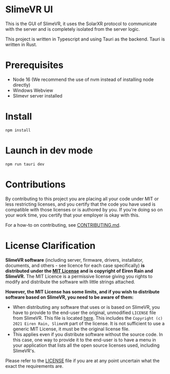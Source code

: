 # SlimeVR UI


This is the GUI of SlimeVR, it uses the SolarXR protocol to communicate with the server and is completely isolated from the server logic.

This project is written in Typescript and using Tauri as the backend. Tauri is written in Rust.

# Prerequisites

- Node 16 (We recommend the use of nvm instead of installing node directly)
- Windows Webview
- Slimevr server installed

# Install

```
npm install
```

# Launch in dev mode

```
npm run tauri dev
```

# Contributions
By contributing to this project you are placing all your code under MIT or less restricting licenses, and you certify that the code you have used is compatible with those licenses or is authored by you. If you're doing so on your work time, you certify that your employer is okay with this.

For a how-to on contributing, see [CONTRIBUTING.md](CONTRIBUTING.md).

# License Clarification

**SlimeVR software** (including server, firmware, drivers, installator, documents, and others - see licence for each case specifically) **is distributed under the [MIT License](https://github.com/SlimeVR/SlimeVR-Server/blob/main/LICENSE) and is copyright of Eiren Rain and SlimeVR.** The MIT Licence is a permissive license giving you rights to modify and distribute the software with little strings attached.

**However, the MIT License has some limits, and if you wish to distribute software based on SlimeVR, you need to be aware of them:**

* When distributing any software that uses or is based on SlimeVR, you have to provide to the end-user the original, unmodified `LICENSE` file from SlimeVR. This file is located [here](LICENSE.md). This includes the `Copyright (c) 2021 Eiren Rain, SlimeVR` part of the license. It is not sufficient to use a generic MIT License, it must be the original license file.
* This applies even if you distribute software without the source code. In this case, one way to provide it to the end-user is to have a menu in your application that lists all the open source licenses used, including SlimeVR's.

Please refer to the [LICENSE](LICENSE.md) file if you are at any point uncertain what the exact the requirements are.